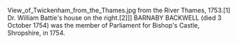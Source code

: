 View_of_Twickenham_from_the_Thames.jpg from the River Thames, 1753.[1] Dr. William Battie's house on the right.[2]]] BARNABY BACKWELL (died 3 October 1754) was the member of Parliament for Bishop's Castle, Shropshire, in 1754.

